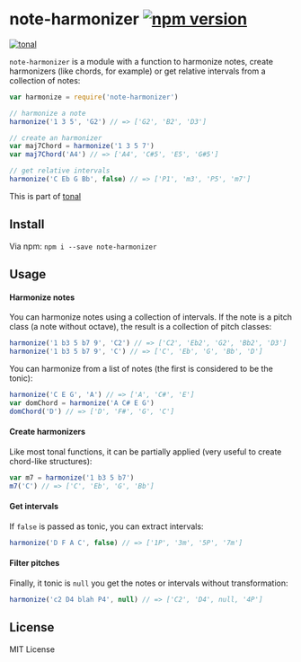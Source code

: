 # note-harmonizer [![npm version](https://img.shields.io/npm/v/note-harmonizer.svg)](https://www.npmjs.com/package/note-harmonizer)

[![tonal](https://img.shields.io/badge/tonal-music--gamut-yellow.svg)](https://www.npmjs.com/package/tonal)

`note-harmonizer` is a module with a function to harmonize notes, create harmonizers (like chords, for example) or get relative intervals from a collection of notes:

```js
var harmonize = require('note-harmonizer')

// harmonize a note
harmonize('1 3 5', 'G2') // => ['G2', 'B2', 'D3']

// create an harmonizer
var maj7Chord = harmonize('1 3 5 7')
var maj7Chord('A4') // => ['A4', 'C#5', 'E5', 'G#5']

// get relative intervals
harmonize('C Eb G Bb', false) // => ['P1', 'm3', 'P5', 'm7']
```

This is part of [tonal](https://www.npmjs.com/package/tonal)

## Install

Via npm: `npm i --save note-harmonizer`

## Usage

#### Harmonize notes

You can harmonize notes using a collection of intervals. If the note is a pitch class (a note without octave), the result is a collection of pitch classes:

```js
harmonize('1 b3 5 b7 9', 'C2') // => ['C2', 'Eb2', 'G2', 'Bb2', 'D3']
harmonize('1 b3 5 b7 9', 'C') // => ['C', 'Eb', 'G', 'Bb', 'D']
```

You can harmonize from a list of notes (the first is considered to be the tonic):

```js
harmonize('C E G', 'A') // => ['A', 'C#', 'E']
var domChord = harmonize('A C# E G')
domChord('D') // => ['D', 'F#', 'G', 'C']
```

#### Create harmonizers

Like most tonal functions, it can be partially applied (very useful to create chord-like structures):

```js
var m7 = harmonize('1 b3 5 b7')
m7('C') // => ['C', 'Eb', 'G', 'Bb']
```

#### Get intervals

If `false` is passed as tonic, you can extract intervals:

```js
harmonize('D F A C', false) // => ['1P', '3m', '5P', '7m']
```

#### Filter pitches

Finally, it tonic is `null` you get the notes or intervals without transformation:

```js
harmonize('c2 D4 blah P4', null) // => ['C2', 'D4', null, '4P']
```

## License

MIT License
